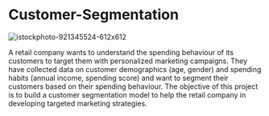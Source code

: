 # Customer-Segmentation

![istockphoto-921345524-612x612](https://github.com/user-attachments/assets/700bc5ff-3f58-4539-aa5c-c4a230b39889)


A retail company wants to understand the spending
behaviour of its customers to target them with personalized
marketing campaigns. They have collected data on
customer demographics (age, gender) and spending habits
(annual income, spending score) and want to segment their
customers based on their spending behaviour. The
objective of this project is to build a customer segmentation
model to help the retail company in developing targeted
marketing strategies.
